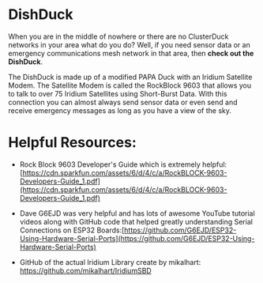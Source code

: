 # DishDuck
When you are in the middle of nowhere or there are no ClusterDuck networks in your area what do you do?
Well, if you need sensor data or an emergency communications mesh network in that area, then **check out the DishDuck**.

The DishDuck is made up of a modified PAPA Duck with an Iridium Satellite Modem.
The Satellite Modem is called the RockBlock 9603 that allows you to talk to over 75 Iridium Satellites using Short-Burst Data.
With this connection you can almost always send sensor data or even send and receive emergency messages as long as you have a view of the sky.

# Helpful Resources:

* Rock Block 9603 Developer's Guide which is extremely helpful: [https://cdn.sparkfun.com/assets/6/d/4/c/a/RockBLOCK-9603-Developers-Guide_1.pdf](https://cdn.sparkfun.com/assets/6/d/4/c/a/RockBLOCK-9603-Developers-Guide_1.pdf)

* Dave G6EJD was very helpful and has lots of awesome YouTube tutorial videos along with GitHub code that helped greatly understanding Serial Connections on ESP32 Boards:[https://github.com/G6EJD/ESP32-Using-Hardware-Serial-Ports](https://github.com/G6EJD/ESP32-Using-Hardware-Serial-Ports)

* GitHub of the actual Iridium Library create by mikalhart: [https://github.com/mikalhart/IridiumSBD ](https://github.com/mikalhart/IridiumSBD)
